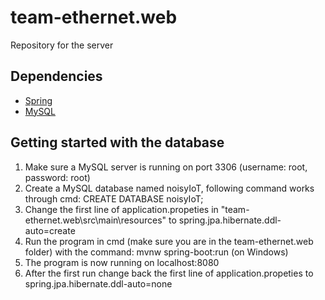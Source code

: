 # team-ethernet.web
Repository for the server

## Dependencies
* [Spring](https://start.spring.io/)
* [MySQL](https://dev.mysql.com/downloads/)

## Getting started with the database
1. Make sure a MySQL server is running on port 3306 (username: root, password: root)
2. Create a MySQL database named noisyIoT, following command works through cmd: CREATE DATABASE noisyIoT;
3. Change the first line of application.propeties in "team-ethernet.web\src\main\resources\" to spring.jpa.hibernate.ddl-auto=create
4. Run the program in cmd (make sure you are in the team-ethernet.web folder) with the command: mvnw spring-boot:run (on Windows)
5. The program is now running on localhost:8080
6. After the first run change back the first line of application.propeties to spring.jpa.hibernate.ddl-auto=none
